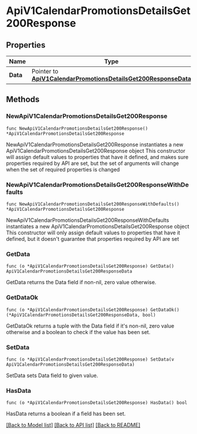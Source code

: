 # ApiV1CalendarPromotionsDetailsGet200Response

## Properties

Name | Type | Description | Notes
------------ | ------------- | ------------- | -------------
**Data** | Pointer to [**ApiV1CalendarPromotionsDetailsGet200ResponseData**](ApiV1CalendarPromotionsDetailsGet200ResponseData.md) |  | [optional] 

## Methods

### NewApiV1CalendarPromotionsDetailsGet200Response

`func NewApiV1CalendarPromotionsDetailsGet200Response() *ApiV1CalendarPromotionsDetailsGet200Response`

NewApiV1CalendarPromotionsDetailsGet200Response instantiates a new ApiV1CalendarPromotionsDetailsGet200Response object
This constructor will assign default values to properties that have it defined,
and makes sure properties required by API are set, but the set of arguments
will change when the set of required properties is changed

### NewApiV1CalendarPromotionsDetailsGet200ResponseWithDefaults

`func NewApiV1CalendarPromotionsDetailsGet200ResponseWithDefaults() *ApiV1CalendarPromotionsDetailsGet200Response`

NewApiV1CalendarPromotionsDetailsGet200ResponseWithDefaults instantiates a new ApiV1CalendarPromotionsDetailsGet200Response object
This constructor will only assign default values to properties that have it defined,
but it doesn't guarantee that properties required by API are set

### GetData

`func (o *ApiV1CalendarPromotionsDetailsGet200Response) GetData() ApiV1CalendarPromotionsDetailsGet200ResponseData`

GetData returns the Data field if non-nil, zero value otherwise.

### GetDataOk

`func (o *ApiV1CalendarPromotionsDetailsGet200Response) GetDataOk() (*ApiV1CalendarPromotionsDetailsGet200ResponseData, bool)`

GetDataOk returns a tuple with the Data field if it's non-nil, zero value otherwise
and a boolean to check if the value has been set.

### SetData

`func (o *ApiV1CalendarPromotionsDetailsGet200Response) SetData(v ApiV1CalendarPromotionsDetailsGet200ResponseData)`

SetData sets Data field to given value.

### HasData

`func (o *ApiV1CalendarPromotionsDetailsGet200Response) HasData() bool`

HasData returns a boolean if a field has been set.


[[Back to Model list]](../README.md#documentation-for-models) [[Back to API list]](../README.md#documentation-for-api-endpoints) [[Back to README]](../README.md)


